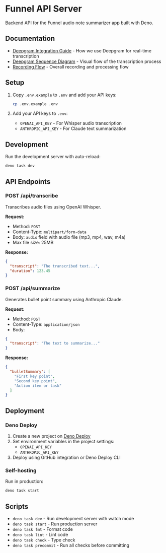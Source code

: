 # Funnel API Server

Backend API for the Funnel audio note summarizer app built with Deno.

## Documentation

- [Deepgram Integration Guide](./docs/deepgram-integration.md) - How we use Deepgram for real-time transcription
- [Deepgram Sequence Diagram](./docs/deepgram-sequence-diagram.md) - Visual flow of the transcription process
- [Recording Flow](./docs/recording-flow.md) - Overall recording and processing flow

## Setup

1. Copy `.env.example` to `.env` and add your API keys:
   ```bash
   cp .env.example .env
   ```

2. Add your API keys to `.env`:
   - `OPENAI_API_KEY` - For Whisper audio transcription
   - `ANTHROPIC_API_KEY` - For Claude text summarization

## Development

Run the development server with auto-reload:

```bash
deno task dev
```

## API Endpoints

### POST /api/transcribe

Transcribes audio files using OpenAI Whisper.

**Request:**

- Method: `POST`
- Content-Type: `multipart/form-data`
- Body: `audio` field with audio file (mp3, mp4, wav, m4a)
- Max file size: 25MB

**Response:**

```json
{
  "transcript": "The transcribed text...",
  "duration": 123.45
}
```

### POST /api/summarize

Generates bullet point summary using Anthropic Claude.

**Request:**

- Method: `POST`
- Content-Type: `application/json`
- Body:

```json
{
  "transcript": "The text to summarize..."
}
```

**Response:**

```json
{
  "bulletSummary": [
    "First key point",
    "Second key point",
    "Action item or task"
  ]
}
```

## Deployment

### Deno Deploy

1. Create a new project on [Deno Deploy](https://deno.com/deploy)
2. Set environment variables in the project settings:
   - `OPENAI_API_KEY`
   - `ANTHROPIC_API_KEY`
3. Deploy using GitHub integration or Deno Deploy CLI

### Self-hosting

Run in production:

```bash
deno task start
```

## Scripts

- `deno task dev` - Run development server with watch mode
- `deno task start` - Run production server
- `deno task fmt` - Format code
- `deno task lint` - Lint code
- `deno task check` - Type check
- `deno task precommit` - Run all checks before committing
